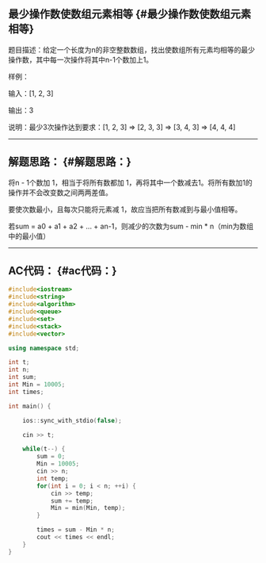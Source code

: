 ## 最少操作数使数组元素相等 {#最少操作数使数组元素相等}

题目描述：给定一个长度为n的非空整数数组，找出使数组所有元素均相等的最少操作数，其中每一次操作将其中n-1个数加上1。

样例：

输入：\[1, 2, 3\]

输出：3

说明：最少3次操作达到要求：\[1, 2, 3\] =&gt; \[2, 3, 3\] =&gt; \[3, 4, 3\] =&gt; \[4, 4, 4\]

---

## 解题思路： {#解题思路：}

将n - 1个数加 1，相当于将所有数都加 1，再将其中一个数减去1。将所有数加1的操作并不会改变数之间两两差值。

要使次数最小，且每次只能将元素减 1，故应当把所有数减到与最小值相等。

若sum = a0 + a1 + a2 + ... + an-1，则减少的次数为sum - min \* n（min为数组中的最小值）

---

## AC代码： {#ac代码：}

```cpp
#include<iostream>
#include<string>
#include<algorithm>
#include<queue>
#include<set>
#include<stack>
#include<vector>

using namespace std;

int t;
int n;
int sum;
int Min = 10005;
int times;

int main() {

    ios::sync_with_stdio(false);

    cin >> t;

    while(t--) {
        sum = 0;
        Min = 10005;
        cin >> n;
        int temp;
        for(int i = 0; i < n; ++i) {
            cin >> temp;
            sum += temp;
            Min = min(Min, temp);          
        }

        times = sum - Min * n;
        cout << times << endl;
    }
}
```



